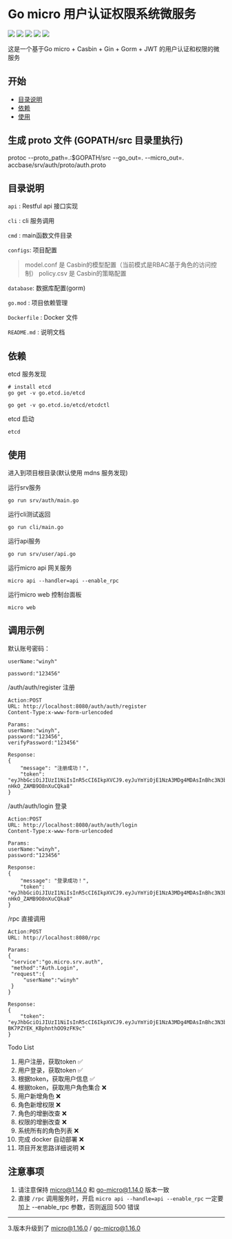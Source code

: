 # Go micro 用户认证权限系统微服务

![](https://img.shields.io/github/issues/winyh/accbase) ![](https://img.shields.io/github/languages/code-size/winyh/accbase) ![](https://img.shields.io/github/watch/winyh/accbase) ![](https://img.shields.io/github/stars/winyh/accbase) ![](https://img.shields.io/github/last-commit/winyh/accbase)

这是一个基于Go micro + Casbin + Gin + Gorm + JWT 的用户认证和权限的微服务

## 开始

- [目录说明](#目录说明)
- [依赖](#依赖)
- [使用](#使用)

## 生成 proto 文件 (GOPATH/src 目录里执行)

protoc --proto_path=.:$GOPATH/src --go_out=. --micro_out=. accbase/srv/auth/proto/auth.proto

## 目录说明

`api` : Restful api 接口实现

`cli` : cli 服务调用

`cmd` : main函数文件目录

`configs`: 项目配置
    
> model.conf 是 Casbin的模型配置（当前模式是RBAC基于角色的访问控制） policy.csv 是 Casbin的策略配置

`database`: 数据库配置(gorm)

`go.mod` : 项目依赖管理

`Dockerfile` : Docker 文件

`README.md` : 说明文档

## 依赖
etcd 服务发现

```
# install etcd
go get -v go.etcd.io/etcd

go get -v go.etcd.io/etcd/etcdctl
```
etcd 启动

```
etcd
``` 

## 使用

进入到项目根目录(默认使用 mdns 服务发现)

运行srv服务
```
go run srv/auth/main.go
```

运行cli测试返回
```
go run cli/main.go
```

运行api服务
```
go run srv/user/api.go
```

运行micro api 网关服务
```
micro api --handler=api --enable_rpc
```

运行micro web 控制台面板
```
micro web
```

## 调用示例
默认账号密码：

```
userName:"winyh"

password:"123456"
```

/auth/auth/register 注册
```
Action:POST
URL: http://localhost:8080/auth/auth/register
Content-Type:x-www-form-urlencoded

Params:
userName:"winyh",
password:"123456",
verifyPassword:"123456"

Response:
{
    "message": "注册成功！",
    "token": "eyJhbGciOiJIUzI1NiIsInR5cCI6IkpXVCJ9.eyJuYmYiOjE1NzA3MDg4MDAsInBhc3N3b3JkIjoiMTIzNDU2IiwidXNlcm5hbWUiOiJ3aW55aCJ9.1UKdHGY_f6eXIxOJbvU3rW-nHkO_ZAMB9O8nXuCQka8"
}

```

/auth/auth/login 登录
```
Action:POST
URL: http://localhost:8080/auth/auth/login
Content-Type:x-www-form-urlencoded

Params:
userName:"winyh",
password:"123456"

Response:
{
    "message": "登录成功！",
    "token": "eyJhbGciOiJIUzI1NiIsInR5cCI6IkpXVCJ9.eyJuYmYiOjE1NzA3MDg4MDAsInBhc3N3b3JkIjoiMTIzNDU2IiwidXNlcm5hbWUiOiJ3aW55aCJ9.1UKdHGY_f6eXIxOJbvU3rW-nHkO_ZAMB9O8nXuCQka8"
}

```

/rpc 直接调用
   ```
   Action:POST
   URL: http://localhost:8080/rpc 
   
   Params:
   {
   	"service":"go.micro.srv.auth",
   	"method":"Auth.Login",
   	"request":{
   		"userName":"winyh"
   	}
   }
   
   Response:
   {
       "token": "eyJhbGciOiJIUzI1NiIsInR5cCI6IkpXVCJ9.eyJuYmYiOjE1NzA3MDg4MDAsInBhc3N3b3JkIjoiIiwidXNlcm5hbWUiOiJ3aW55aCJ9.kDEBDzrP1yXbzFZ52q-BK7PZYEK_KBphnthOO9zFK9c"
   }
   
   ```



Todo List
1. 用户注册，获取token ✅
2. 用户登录，获取token ✅
3. 根据token，获取用户信息 ✅
4. 根据token，获取用户角色集合 ❌
5. 用户新增角色 ❌
6. 角色新增权限 ❌
7. 角色的增删改查 ❌
8. 权限的增删改查 ❌
9. 系统所有的角色列表 ❌
10. 完成 docker 自动部署 ❌
11. 项目开发思路详细说明 ❌

## 注意事项
1. 请注意保持 micro@1.14.0 和 go-micro@1.14.0 版本一致
2. 直接 `/rpc` 调用服务时，开启 `micro api --handle=api --enable_rpc` 一定要加上 --enable_rpc 参数，否则返回 500 错误 
___________________________
3.版本升级到了 micro@1.16.0 / go-micro@1.16.0
